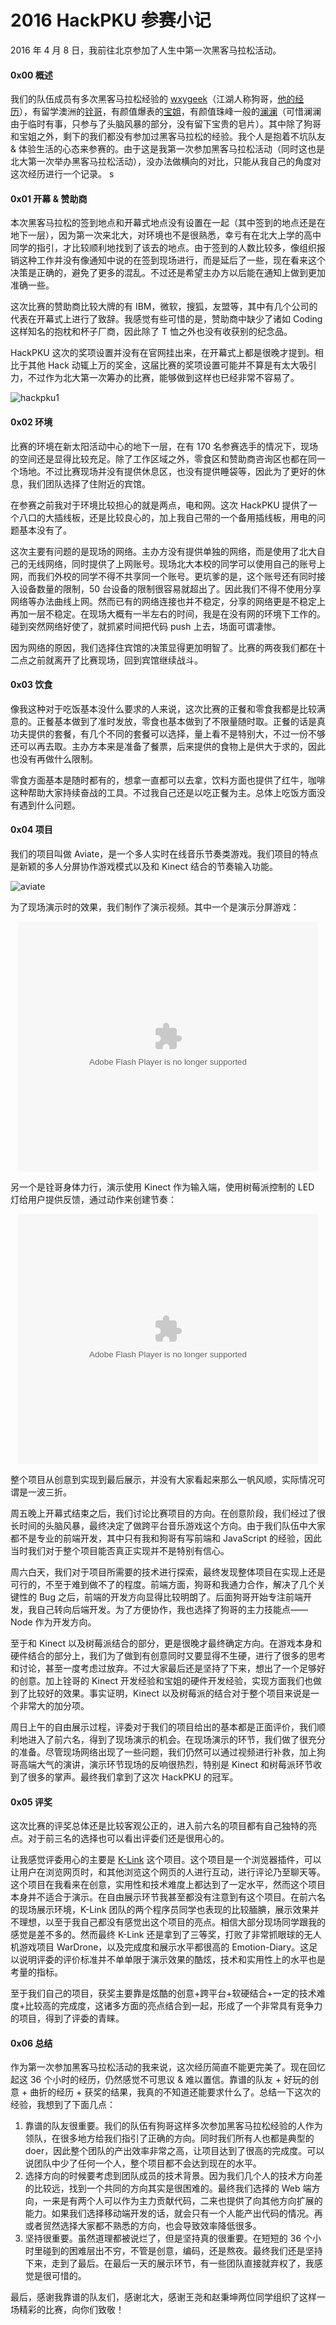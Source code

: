 2016 HackPKU 参赛小记
====================

2016 年 4 月 8 日，我前往北京参加了人生中第一次黑客马拉松活动。

#### 0x00 概述

我们的队伍成员有多次黑客马拉松经验的 [wxygeek](https://www.zhihu.com/people/wxygeek)（江湖人称狗哥，[他的经历](http://blog.wxygeek.com/hack-the-world/)），有留学澳洲的[铨哥](https://www.zhihu.com/people/zhao-guo-quan-78)，有颜值爆表的[宝姐](https://www.zhihu.com/people/mac-turing)，有颜值珠峰一般的[澜澜](https://www.zhihu.com/people/winlandiano)（可惜澜澜由于临时有事，只参与了头脑风暴的部分，没有留下宝贵的皂片）。其中除了狗哥和宝姐之外，剩下的我们都没有参加过黑客马拉松的经验。我个人是抱着不坑队友 & 体验生活的心态来参赛的。由于这是我第一次参加黑客马拉松活动（同时这也是北大第一次举办黑客马拉松活动），没办法做横向的对比，只能从我自己的角度对这次经历进行一个记录。
 s
#### 0x01 开幕 & 赞助商

本次黑客马拉松的签到地点和开幕式地点没有设置在一起（其中签到的地点还是在地下一层），因为第一次来北大，对环境也不是很熟悉，幸亏有在北大上学的高中同学的指引，才比较顺利地找到了该去的地点。由于签到的人数比较多，像组织报销这种工作并没有像通知中说的在签到现场进行，而是延后了一些，现在看来这个决策是正确的，避免了更多的混乱。不过还是希望主办方以后能在通知上做到更加准确一些。

这次比赛的赞助商比较大牌的有 IBM，微软，搜狐，友盟等，其中有几个公司的代表在开幕式上进行了致辞。我感觉有些可惜的是，赞助商中缺少了诸如 Coding 这样知名的抱枕和杯子厂商，因此除了 T 恤之外也没有收获别的纪念品。

HackPKU 这次的奖项设置并没有在官网挂出来，在开幕式上都是很晚才提到。相比于其他 Hack 动辄上万的奖金，这届比赛的奖项设置可能并不算是有太大吸引力，不过作为北大第一次筹办的比赛，能够做到这样也已经非常不容易了。

![hackpku1](../img/hackpku/1.jpg)

#### 0x02 环境

比赛的环境在新太阳活动中心的地下一层，在有 170 名参赛选手的情况下，现场的空间还是显得比较充足。除了工作区域之外，零食区和赞助商咨询区也都在同一个场地。不过比赛现场并没有提供休息区，也没有提供睡袋等，因此为了更好的休息，我们团队选择了住附近的宾馆。

在参赛之前我对于环境比较担心的就是两点，电和网。这次 HackPKU 提供了一个八口的大插线板，还是比较良心的，加上我自己带的一个备用插线板，用电的问题基本没有了。

这次主要有问题的是现场的网络。主办方没有提供单独的网络，而是使用了北大自己的无线网络，同时提供了上网账号。现场北大本校的同学可以使用自己的账号上网，而我们外校的同学不得不共享同一个账号。更坑爹的是，这个账号还有同时接入设备数量的限制，50 台设备的限制很容易就超出了。因此我们不得不使用分享网络等办法曲线上网。然而已有的网络连接也并不稳定，分享的网络更是不稳定上再加一层不稳定。在现场大概有一半左右的时间，我是在没有网的环境下工作的。碰到突然网络好使了，就抓紧时间把代码 push 上去，场面可谓凄惨。

因为网络的原因，我们选择住宾馆的决策显得更加明智了。比赛的两夜我们都在十二点之前就离开了比赛现场，回到宾馆继续战斗。

#### 0x03 饮食

像我这种对于吃饭基本没什么要求的人来说，这次比赛的正餐和零食我都是比较满意的。正餐基本做到了准时发放，零食也基本做到了不限量随时取。正餐的话是真功夫提供的套餐，有几个不同的套餐可以选择，量上看不是特别大，不过一份不够还可以再去取。主办方本来是准备了餐票，后来提供的食物上是供大于求的，因此也没有再做什么限制。

零食方面基本是随时都有的，想拿一直都可以去拿，饮料方面也提供了红牛，咖啡这种帮助大家持续奋战的工具。不过我自己还是以吃正餐为主。总体上吃饭方面没有遇到什么问题。

#### 0x04 项目

我们的项目叫做 Aviate，是一个多人实时在线音乐节奏类游戏。我们项目的特点是新颖的多人分屏协作游戏模式以及和 Kinect 结合的节奏输入功能。

![aviate](../img/hackpku/2.png)

为了现场演示时的效果，我们制作了演示视频。其中一个是演示分屏游戏：

<div style="text-align: center;">
<embed src="http://player.youku.com/player.php/sid/XMTUzMTg1MjIyOA==/v.swf" allowFullScreen="true" quality="high" width="480" height="400" align="middle" allowScriptAccess="always" type="application/x-shockwave-flash"></embed>
</div>



另一个是铨哥身体力行，演示使用 Kinect 作为输入端，使用树莓派控制的 LED 灯给用户提供反馈，通过动作来创建节奏：

<div style="text-align: center;">
<embed src="http://player.youku.com/player.php/sid/XMTUzMTg1MTA3Ng==/v.swf" allowFullScreen="true" quality="high" width="480" height="400" align="middle" allowScriptAccess="always" type="application/x-shockwave-flash"></embed>
</div>



整个项目从创意到实现到最后展示，并没有大家看起来那么一帆风顺，实际情况可谓是一波三折。

周五晚上开幕式结束之后，我们讨论比赛项目的方向。在创意阶段，我们经过了很长时间的头脑风暴，最终决定了做跨平台音乐游戏这个方向。由于我们队伍中大家都不是专业的前端开发，其中只有我和狗哥有写前端和 JavaScript 的经验，因此当时我们对于整个项目能否真正实现并不是特别有信心。

周六白天，我们对于项目所需要的技术进行探索，最终发现整体项目在实现上还是可行的，不至于难到做不了的程度。前端方面，狗哥和我通力合作，解决了几个关键性的 Bug 之后，前端的开发方向显得比较明朗了。后面狗哥开始专注前端开发，我自己转向后端开发。为了方便协作，我也选择了狗哥的主力技能点——Node 作为开发方向。

至于和 Kinect 以及树莓派结合的部分，更是很晚才最终确定方向。在游戏本身和硬件结合的部分上，我们为了做到有创意同时又要显得不生硬，进行了很多的思考和讨论，甚至一度考虑过放弃。不过大家最后还是坚持了下来，想出了一个足够好的创意。加上铨哥的 Kinect 开发经验和宝姐的硬件开发经验，实现方面我们也做到了比较好的效果。事实证明，Kinect 以及树莓派的结合对于整个项目来说是一个非常大的加分项。

周日上午的自由展示过程，评委对于我们的项目给出的基本都是正面评价，我们顺利地进入了前六名，得到了现场演示的机会。在现场演示的环节，我们做了很充分的准备。尽管现场网络出现了一些问题，我们仍然可以通过视频进行补救，加上狗哥高端大气的演讲，演示环节现场的反响很热烈，特别是 Kinect 和树莓派环节收到了很多的掌声。最终我们拿到了这次 HackPKU 的冠军。

#### 0x05 评奖

这次比赛的评奖总体还是比较客观公正的，进入前六名的项目都有自己独特的亮点。对于前三名的选择也可以看出评委们还是很用心的。

让我感觉评委用心的主要是 [K-Link](http://devpost.com/software/hackpku) 这个项目。这个项目是一个浏览器插件，可以让用户在浏览网页时，和其他浏览这个网页的人进行互动，进行评论乃至聊天等。这个项目在我看来在创意，实用性和技术难度上都达到了一定水平，然而这个项目本身并不适合于演示。在自由展示环节我甚至都没有注意到有这个项目。在前六名的现场展示环境，K-Link 团队的两个程序员同学也表现的比较腼腆，展示效果并不理想，以至于我自己都没有感觉出这个项目的亮点。相信大部分现场同学跟我的感觉是差不多的。然而最终 K-Link 还是拿到了三等奖，打败了非常抓眼球的无人机游戏项目 WarDrone，以及完成度和展示水平都很高的 Emotion-Diary。这足以说明评委的评价标准并不单单限于演示效果的酷炫，技术和实用性上的水平也是考量的指标。

至于我们自己的项目，获奖主要靠是炫酷的创意+跨平台+软硬结合+一定的技术难度+比较高的完成度，这诸多方面的亮点结合到一起，形成了一个非常具有竞争力的项目，得到了评委的青睐。

#### 0x06 总结

作为第一次参加黑客马拉松活动的我来说，这次经历简直不能更完美了。现在回忆起这 36 个小时的经历，仍然感觉不可思议 & 难以置信。靠谱的队友 + 好玩的创意 + 曲折的经历 + 获奖的结果，我真的不知道还能要求什么了。总结一下这次的经验，我想到了下面几点：

1. 靠谱的队友很重要。我们的队伍有狗哥这样多次参加黑客马拉松经验的人作为领队，在很多地方给我们指引了正确的方向。同时我们所有人也都是典型的 doer，因此整个团队的产出效率非常之高，让项目达到了很高的完成度。可以说团队中少了任何一个人，整个项目都不会达到现在的水平。
2. 选择方向的时候要考虑到团队成员的技术背景。因为我们几个人的技术方向差的比较远，找到一个共同的方向其实是很困难的。最终我们选择的 Web 端方向，一来是有两个人可以作为主力贡献代码，二来也提供了向其他方向扩展的能力。如果我们选择移动端开发的话，就会只有一个人能产出代码的情况。再或者贸然选择大家都不熟悉的方向，也会导致效率降低很多。
3. 坚持很重要。虽然道理都被说烂了，但是坚持真的很重要。在短短的 36 个小时里碰到的困难层出不穷，不管是创意，编码，还是熬夜。最终我们还是坚持下来，走到了最后。在最后一天的展示环节，有一些团队直接就弃权了，我感觉是很可惜的。

最后，感谢我靠谱的队友们，感谢北大，感谢王尧和赵秉坤两位同学组织了这样一场精彩的比赛，向你们致敬！